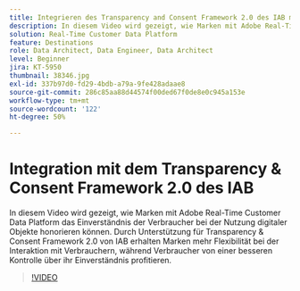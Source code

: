 ```yaml
---
title: Integrieren des Transparency and Consent Framework 2.0 des IAB mit Adobe Real-Time Customer Data Platform
description: In diesem Video wird gezeigt, wie Marken mit Adobe Real-Time Customer Data Platform das Einverständnis der Verbraucher bei der Nutzung digitaler Objekte honorieren können. Durch Unterstützung für Transparency & Consent Framework 2.0 von IAB erhalten Marken mehr Flexibilität bei der Interaktion mit Verbrauchern, während Verbraucher von einer besseren Kontrolle über ihr Einverständnis profitieren.
solution: Real-Time Customer Data Platform
feature: Destinations
role: Data Architect, Data Engineer, Data Architect
level: Beginner
jira: KT-5950
thumbnail: 38346.jpg
exl-id: 337b97d0-fd29-4bdb-a79a-9fe428adaae8
source-git-commit: 286c85aa88d44574f00ded67f0de8e0c945a153e
workflow-type: tm+mt
source-wordcount: '122'
ht-degree: 50%

---
```


# Integration mit dem Transparency &amp; Consent Framework 2.0 des IAB

In diesem Video wird gezeigt, wie Marken mit Adobe Real-Time Customer Data Platform das Einverständnis der Verbraucher bei der Nutzung digitaler Objekte honorieren können. Durch Unterstützung für Transparency &amp; Consent Framework 2.0 von IAB erhalten Marken mehr Flexibilität bei der Interaktion mit Verbrauchern, während Verbraucher von einer besseren Kontrolle über ihr Einverständnis profitieren.

>[!VIDEO](https://video.tv.adobe.com/v/38346?learn=on&enablevpops)
